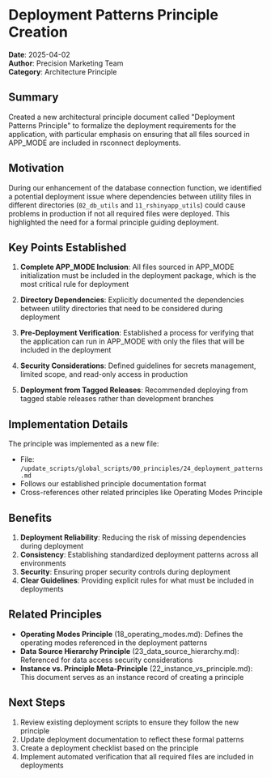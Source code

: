 # Deployment Patterns Principle Creation

**Date**: 2025-04-02  
**Author**: Precision Marketing Team  
**Category**: Architecture Principle  

## Summary

Created a new architectural principle document called "Deployment Patterns Principle" to formalize the deployment requirements for the application, with particular emphasis on ensuring that all files sourced in APP_MODE are included in rsconnect deployments.

## Motivation

During our enhancement of the database connection function, we identified a potential deployment issue where dependencies between utility files in different directories (`02_db_utils` and `11_rshinyapp_utils`) could cause problems in production if not all required files were deployed. This highlighted the need for a formal principle guiding deployment.

## Key Points Established

1. **Complete APP_MODE Inclusion**: All files sourced in APP_MODE initialization must be included in the deployment package, which is the most critical rule for deployment
   
2. **Directory Dependencies**: Explicitly documented the dependencies between utility directories that need to be considered during deployment
   
3. **Pre-Deployment Verification**: Established a process for verifying that the application can run in APP_MODE with only the files that will be included in the deployment
   
4. **Security Considerations**: Defined guidelines for secrets management, limited scope, and read-only access in production
   
5. **Deployment from Tagged Releases**: Recommended deploying from tagged stable releases rather than development branches

## Implementation Details

The principle was implemented as a new file:
- File: `/update_scripts/global_scripts/00_principles/24_deployment_patterns.md`
- Follows our established principle documentation format
- Cross-references other related principles like Operating Modes Principle

## Benefits

1. **Deployment Reliability**: Reducing the risk of missing dependencies during deployment
2. **Consistency**: Establishing standardized deployment patterns across all environments 
3. **Security**: Ensuring proper security controls during deployment
4. **Clear Guidelines**: Providing explicit rules for what must be included in deployments

## Related Principles

- **Operating Modes Principle** (18_operating_modes.md): Defines the operating modes referenced in the deployment patterns
- **Data Source Hierarchy Principle** (23_data_source_hierarchy.md): Referenced for data access security considerations
- **Instance vs. Principle Meta-Principle** (22_instance_vs_principle.md): This document serves as an instance record of creating a principle

## Next Steps

1. Review existing deployment scripts to ensure they follow the new principle
2. Update deployment documentation to reflect these formal patterns
3. Create a deployment checklist based on the principle
4. Implement automated verification that all required files are included in deployments